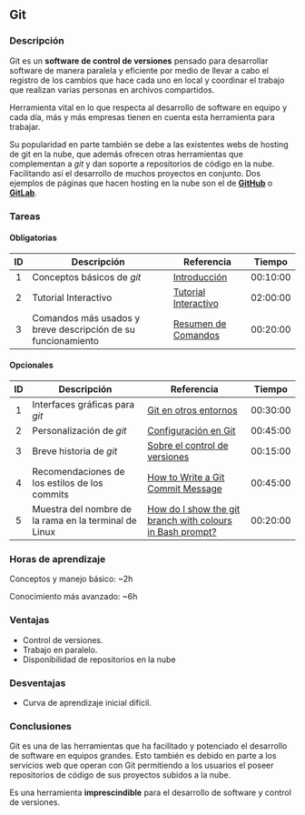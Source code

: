 
##  Git

### Descripción

Git es un **software de control de versiones** pensado para desarrollar software de manera paralela y eficiente por medio de llevar a cabo el registro de los cambios que hace cada uno en local y coordinar el trabajo que realizan varias personas en archivos compartidos.

Herramienta vital en lo que respecta al desarrollo de software en equipo y cada día, más y más empresas tienen en cuenta esta herramienta para trabajar.

Su popularidad en parte también se debe a las existentes webs de hosting de git en la nube, que además ofrecen otras herramientas que complementan a _git_ y dan soporte a repositorios de código en la nube. Facilitando así el desarrollo de muchos proyectos en conjunto. Dos ejemplos de páginas que hacen hosting en la nube son el de **[GitHub](https://github.com/)** o **[GitLab](https://gitlab.com/)**.

### Tareas

#### Obligatorias

| ID    | Descripción | Referencia | Tiempo  |
| :---: | ----------- | ---------- | :-----: |
| 1 | Conceptos básicos de _git_ | [Introducción][obligatoria-1] | 00:10:00|
| 2 | Tutorial Interactivo | [Tutorial Interactivo][obligatoria-2] | 02:00:00 |
| 3 | Comandos más usados y breve descripción de su funcionamiento | [Resumen de Comandos][obligatoria-3] | 00:20:00 |

[obligatoria-1]: https://guides.github.com/introduction/git-handbook/#repository
[obligatoria-2]: https://learngitbranching.js.org/
[obligatoria-3]: https://services.github.com/on-demand/downloads/es_ES/github-git-cheat-sheet.pdf

#### Opcionales

| ID    | Descripción | Referencia | Tiempo  |
| :---: | ----------- | ---------- | :-----: |
| 1 | Interfaces gráficas para _git_ | [Git en otros entornos][opcional-1] | 00:30:00 |
| 2 | Personalización de _git_ | [Configuración en Git][opcional-2] | 00:45:00 |
| 3 | Breve historia de _git_ | [Sobre el control de versiones][opcional-3] | 00:15:00 |
| 4 | Recomendaciones de los estilos de los commits | [How to Write a Git Commit Message][opcional-3] | 00:45:00 |
| 5 | Muestra del nombre de la rama en la terminal de Linux | [How do I show the git branch with colours in Bash prompt?][opcional-4] | 00:20:00 |


[opcional-1]: https://git-scm.com/book/es/v2/Git-en-otros-entornos-Interfaces-gr%C3%A1ficas
[opcional-2]: https://git-scm.com/book/es/v2/Personalizaci%C3%B3n-de-Git-Configuraci%C3%B3n-de-Git
[opcional-3]: https://git-scm.com/book/es/v2/Inicio---Sobre-el-Control-de-Versiones-Una-breve-historia-de-Git
[opcional-4]: https://chris.beams.io/posts/git-commit/
[opcional-5]: https://askubuntu.com/questions/730754/how-do-i-show-the-git-branch-with-colours-in-bash-prompt

### Horas de aprendizaje

Conceptos y manejo básico: ~2h

Conocimiento más avanzado: ~6h

### Ventajas

* Control de versiones.
* Trabajo en paralelo.
* Disponibilidad de repositorios en la nube

### Desventajas

* Curva de aprendizaje inicial difícil.

### Conclusiones

Git es una de las herramientas que ha facilitado y potenciado el desarrollo de software en equipos grandes. Esto también es debido en parte a los servicios web que operan con Git permitiendo a los usuarios el poseer repositorios de código de sus proyectos subidos a la nube.

Es una herramienta **imprescindible** para el desarrollo de software y control de versiones.
